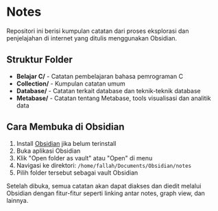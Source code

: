 # Notes
Repositori ini berisi kumpulan catatan dari proses eksplorasi dan penjelajahan di internet yang ditulis menggunakan Obsidian.

## Struktur Folder

- **Belajar C/** - Catatan pembelajaran bahasa pemrograman C
- **Collection/** - Kumpulan catatan umum
- **Database/** - Catatan terkait database dan teknik-teknik database
- **Metabase/** - Catatan tentang Metabase, tools visualisasi dan analitik data

## Cara Membuka di Obsidian

1. Install [Obsidian](https://obsidian.md/) jika belum terinstall
2. Buka aplikasi Obsidian
3. Klik "Open folder as vault" atau "Open" di menu
4. Navigasi ke direktori: `/home/fallah/Documents/Obsidian/notes`
5. Pilih folder tersebut sebagai vault Obsidian

Setelah dibuka, semua catatan akan dapat diakses dan diedit melalui Obsidian dengan fitur-fitur seperti linking antar notes, graph view, dan lainnya.
